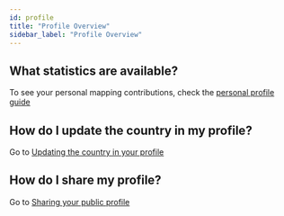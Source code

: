 ```yaml
---
id: profile
title: "Profile Overview"
sidebar_label: "Profile Overview"
---
```


## What statistics are available?

To see your personal mapping contributions, check the [personal profile guide](users/user-statistics.md)

## How do I update the country in my profile?

Go to [Updating the country in your profile](users/update-country.md)

## How do I share my profile?

Go to [Sharing your public profile](users/sharing-your-profile.md)
